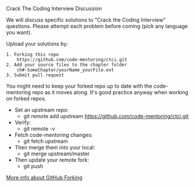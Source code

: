 Crack The Coding Interview Discussion

We will discuss specific solutions to "Crack the Coding Interview" questions.
Please attempt each problem before coming (pick any language you want). 

Upload your solutions by: 

    1. Forking this repo
        https://github.com/code-mentoring/ctci.git
    2. Add your source files to the chapter folder
        ch#-SomeChapter/yourName_yourFile.ext
    3. Submit pull request

You might need to keep your forked repo up to date with the code-mentoring repo as it moves along.
It's good practice anyway when working on forked repos.

* Set an upstream repo:
  * git remote add upstream https://github.com/code-mentoring/ctci.git
* Verify:
  * git remote -v
* Fetch code-mentoring changes:
  * git fetch upstream
* Then merge them into your local:
  * git merge upstream/master
* Then update your remote fork:
  * git push

[More info about GitHub Forking](https://gist.github.com/Chaser324/ce0505fbed06b947d962)
